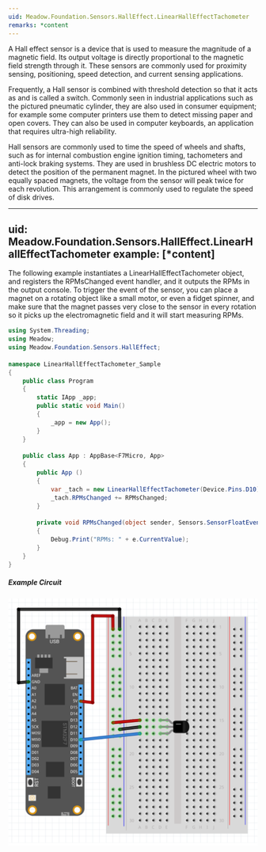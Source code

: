 ```yaml
---
uid: Meadow.Foundation.Sensors.HallEffect.LinearHallEffectTachometer
remarks: *content
---
```


A Hall effect sensor is a device that is used to measure the magnitude of a magnetic field. Its output voltage is directly proportional to the magnetic field strength through it. These sensors are commonly used for proximity sensing, positioning, speed detection, and current sensing applications.

Frequently, a Hall sensor is combined with threshold detection so that it acts as and is called a switch. Commonly seen in industrial applications such as the pictured pneumatic cylinder, they are also used in consumer equipment; for example some computer printers use them to detect missing paper and open covers. They can also be used in computer keyboards, an application that requires ultra-high reliability.

Hall sensors are commonly used to time the speed of wheels and shafts, such as for internal combustion engine ignition timing, tachometers and anti-lock braking systems. They are used in brushless DC electric motors to detect the position of the permanent magnet. In the pictured wheel with two equally spaced magnets, the voltage from the sensor will peak twice for each revolution. This arrangement is commonly used to regulate the speed of disk drives.

---
uid: Meadow.Foundation.Sensors.HallEffect.LinearHallEffectTachometer
example: [*content]
---

The following example instantiates a LinearHallEffectTachometer object, and registers the RPMsChanged event handler, and it outputs the RPMs in the output console. To trigger the event of the sensor, you can place a magnet on a rotating object like a small motor, or even a fidget spinner, and make sure that the magnet passes very close to the sensor in every rotation so it picks up the electromagnetic field and it will start measuring RPMs.

```csharp
using System.Threading;
using Meadow;
using Meadow.Foundation.Sensors.HallEffect;

namespace LinearHallEffectTachometer_Sample
{
    public class Program
    {
        static IApp _app; 
        public static void Main()
        {
            _app = new App();
        }
    }
    
    public class App : AppBase<F7Micro, App>
    {
        public App ()
        {
            var _tach = new LinearHallEffectTachometer(Device.Pins.D10);
            _tach.RPMsChanged += RPMsChanged;
        }

        private void RPMsChanged(object sender, Sensors.SensorFloatEventArgs e)
        {
            Debug.Print("RPMs: " + e.CurrentValue);
        }
    }
}
```

##### Example Circuit

![](../../API_Assets/Meadow.Foundation.Sensors.HallEffect.LinearHallEffectTachometer/LinearHallEffectTachometer.svg)